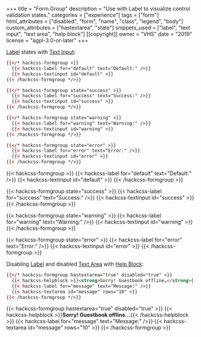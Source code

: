 +++
title = "Form Group"
description = "Use with Label to visualize control validation states."
categories = ["experience"]
tags = ["form"]
html_attributes = ["disabled", "form", "name", "class", "legend", "body"]
custom_attributes = ["hastextarea", "state"]
snippets_used = ["label", "text input", "text area", "help block"]
[[copyright]]
  owner = "VHS"
  date = "2019"
  license = "agpl-3.0-or-later"
+++

[Label](../label) states with [Text Input](../text-input):

```html
{{</* hackcss-formgroup >}}
  {{< hackcss-label for="default" text="Default:" />}}
  {{< hackcss-textinput id="default" >}}
{{< /hackcss-formgroup */>}}

{{</* hackcss-formgroup state="success" >}}
  {{< hackcss-label for="success" text="Success:" />}}
  {{< hackcss-textinput id="success" >}}
{{< /hackcss-formgroup */>}}

{{</* hackcss-formgroup state="warning" >}}
  {{< hackcss-label for="warning" text="Warning:" />}}
  {{< hackcss-textinput id="warning" >}}
{{< /hackcss-formgroup */>}}

{{</* hackcss-formgroup state="error" >}}
  {{< hackcss-label for="error" text="Error:" />}}
  {{< hackcss-textinput id="error" >}}
{{< /hackcss-formgroup */>}}
```

{{< hackcss-formgroup >}}
  {{< hackcss-label for="default" text="Default:" />}}
  {{< hackcss-textinput id="default" >}}
{{< /hackcss-formgroup >}}

{{< hackcss-formgroup state="success" >}}
  {{< hackcss-label for="success" text="Success:" />}}
  {{< hackcss-textinput id="success" >}}
{{< /hackcss-formgroup >}}

{{< hackcss-formgroup state="warning" >}}
  {{< hackcss-label for="warning" text="Warning:" />}}
  {{< hackcss-textinput id="warning" >}}
{{< /hackcss-formgroup >}}

{{< hackcss-formgroup state="error" >}}
  {{< hackcss-label for="error" text="Error:" />}}
  {{< hackcss-textinput id="error" >}}
{{< /hackcss-formgroup >}}

Disabling [Label](../label) and disabled [Text Area](../text-area) with [Help Block](../help-block):

```html
{{</* hackcss-formgroup hastextarea="true" disabled="true" >}}
  {{< hackcss-helpblock >}}<strong>Sorry! Guestbook offline…</strong>{{< /hackcss-helpblock >}}
  {{< hackcss-label for="message" text="Message:" />}}
  {{< hackcss-textarea id="message" rows="10" >}}
{{< /hackcss-formgroup */>}}
```

{{< hackcss-formgroup hastextarea="true" disabled="true" >}}
  {{< hackcss-helpblock >}}<strong>Sorry! Guestbook offline…</strong>{{< /hackcss-helpblock >}}
  {{< hackcss-label for="message" text="Message:" />}}
  {{< hackcss-textarea id="message" rows="10" >}}
{{< /hackcss-formgroup >}}

